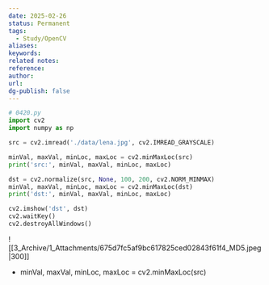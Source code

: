 ```yaml
---
date: 2025-02-26
status: Permanent
tags: 
  - Study/OpenCV
aliases: 
keywords: 
related notes: 
reference: 
author: 
url: 
dg-publish: false
---
```


```python
# 0420.py
import cv2
import numpy as np

src = cv2.imread('./data/lena.jpg', cv2.IMREAD_GRAYSCALE)

minVal, maxVal, minLoc, maxLoc = cv2.minMaxLoc(src)
print('src:', minVal, maxVal, minLoc, maxLoc)

dst = cv2.normalize(src, None, 100, 200, cv2.NORM_MINMAX)
minVal, maxVal, minLoc, maxLoc = cv2.minMaxLoc(dst)
print('dst:', minVal, maxVal, minLoc, maxLoc)

cv2.imshow('dst', dst)
cv2.waitKey()
cv2.destroyAllWindows()
```
![[3_Archive/1_Attachments/675d7fc5af9bc617825ced02843f61f4_MD5.jpeg|300]]
- minVal, maxVal, minLoc, maxLoc = cv2.minMaxLoc(src) 
